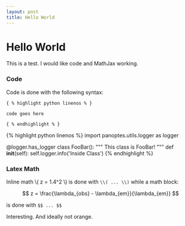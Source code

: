 ```yaml
---
layout: post
title: Hello World
---
```


# Hello World

This is a test. I would like code and MathJax working.

### Code

Code is done with the following syntax:

```
{ % highlight python linenos % }  

code goes here  

{ % endhighlight % }  
```

{% highlight python linenos %}
import panoptes.utils.logger as logger

@logger.has_logger
class FooBar():
  """ This class is FooBar! """
  def __init__(self):
    self.logger.info('Inside Class')
{% endhighlight %}


### Latex Math

Inline math \\( z = 1.4^2 \\) is done with `\\( ... \\)` while a math block:

$$ z = \frac{\lambda_{obs} - \lambda_{em}}{\lambda_{em}} $$

is done with `$$ ... $$`

Interesting. And ideally not orange.
